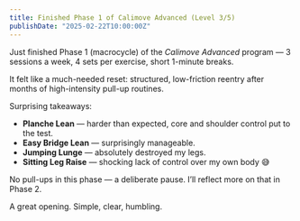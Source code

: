```yaml
---
title: Finished Phase 1 of Calimove Advanced (Level 3/5)
publishDate: "2025-02-22T10:00:00Z"
---
```


Just finished Phase 1 (macrocycle) of the *Calimove Advanced* program — 3 sessions a week, 4 sets per exercise, short 1-minute breaks.

It felt like a much-needed reset: structured, low-friction reentry after months of high-intensity pull-up routines.

Surprising takeaways:
- **Planche Lean** — harder than expected, core and shoulder control put to the test.
- **Easy Bridge Lean** — surprisingly manageable.
- **Jumping Lunge** — absolutely destroyed my legs.
- **Sitting Leg Raise** — shocking lack of control over my own body 😅

No pull-ups in this phase — a deliberate pause. I’ll reflect more on that in Phase 2.

A great opening. Simple, clear, humbling.

